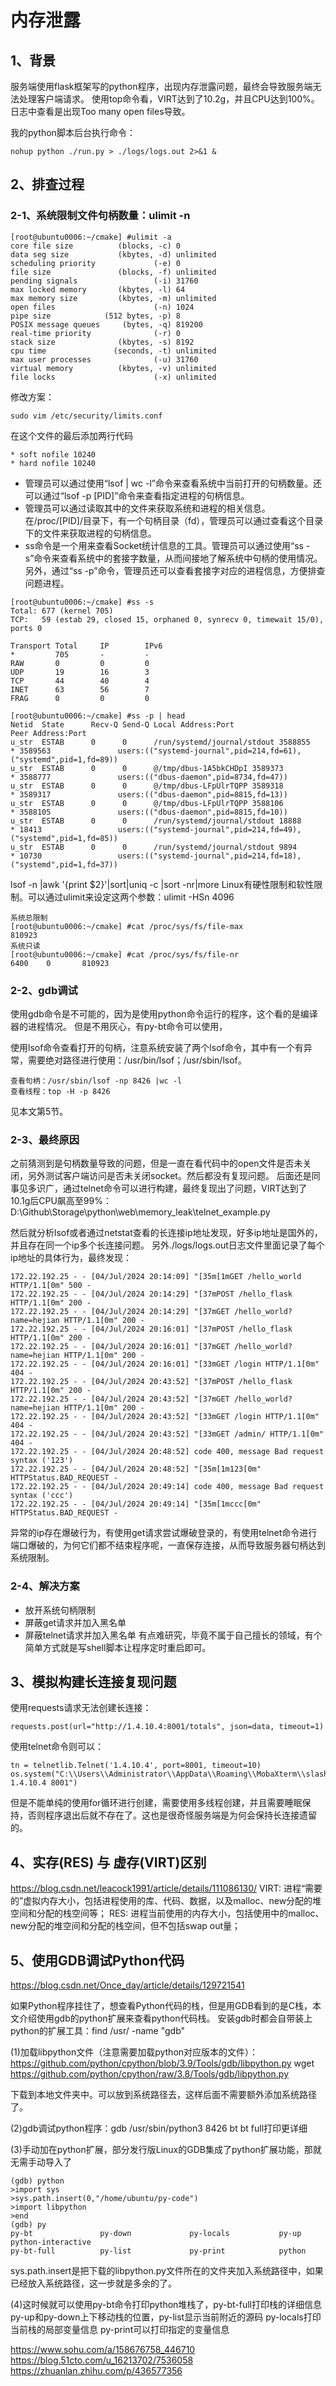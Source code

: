# 内存泄露

## 1、背景
服务端使用flask框架写的python程序，出现内存泄露问题，最终会导致服务端无法处理客户端请求。
使用top命令看，VIRT达到了10.2g，并且CPU达到100%。
日志中查看是出现Too many open files导致。

我的python脚本后台执行命令：
```
nohup python ./run.py > ./logs/logs.out 2>&1 &
```

## 2、排查过程

### 2-1、系统限制文件句柄数量：ulimit -n
```
[root@ubuntu0006:~/cmake] #ulimit -a
core file size          (blocks, -c) 0
data seg size           (kbytes, -d) unlimited
scheduling priority             (-e) 0
file size               (blocks, -f) unlimited
pending signals                 (-i) 31760
max locked memory       (kbytes, -l) 64
max memory size         (kbytes, -m) unlimited
open files                      (-n) 1024
pipe size            (512 bytes, -p) 8
POSIX message queues     (bytes, -q) 819200
real-time priority              (-r) 0
stack size              (kbytes, -s) 8192
cpu time               (seconds, -t) unlimited
max user processes              (-u) 31760
virtual memory          (kbytes, -v) unlimited
file locks                      (-x) unlimited
```

修改方案：
```
sudo vim /etc/security/limits.conf
```
在这个文件的最后添加两行代码
```
* soft nofile 10240
* hard nofile 10240
```

- 管理员可以通过使用“lsof | wc -l”命令来查看系统中当前打开的句柄数量。还可以通过“lsof -p [PID]”命令来查看指定进程的句柄信息。
- 管理员可以通过读取其中的文件来获取系统和进程的相关信息。在/proc/[PID]/目录下，有一个句柄目录（fd），管理员可以通过查看这个目录下的文件来获取进程的句柄信息。
- ss命令是一个用来查看Socket统计信息的工具。管理员可以通过使用“ss -s”命令来查看系统中的套接字数量，从而间接地了解系统中句柄的使用情况。另外，通过“ss -p”命令，管理员还可以查看套接字对应的进程信息，方便排查问题进程。
```
[root@ubuntu0006:~/cmake] #ss -s
Total: 677 (kernel 705)
TCP:   59 (estab 29, closed 15, orphaned 0, synrecv 0, timewait 15/0), ports 0

Transport Total     IP        IPv6
*         705       -         -
RAW       0         0         0
UDP       19        16        3
TCP       44        40        4
INET      63        56        7
FRAG      0         0         0

[root@ubuntu0006:~/cmake] #ss -p | head
Netid  State      Recv-Q Send-Q Local Address:Port                 Peer Address:Port
u_str  ESTAB      0      0      /run/systemd/journal/stdout 3588855               * 3589563               users:(("systemd-journal",pid=214,fd=61),("systemd",pid=1,fd=89))
u_str  ESTAB      0      0      @/tmp/dbus-1A5bkCHDpI 3589373               * 3588777               users:(("dbus-daemon",pid=8734,fd=47))
u_str  ESTAB      0      0      @/tmp/dbus-LFpUlrTQPP 3589318               * 3589317               users:(("dbus-daemon",pid=8815,fd=13))
u_str  ESTAB      0      0      @/tmp/dbus-LFpUlrTQPP 3588106               * 3588105               users:(("dbus-daemon",pid=8815,fd=10))
u_str  ESTAB      0      0      /run/systemd/journal/stdout 18888                 * 18413                 users:(("systemd-journal",pid=214,fd=49),("systemd",pid=1,fd=85))
u_str  ESTAB      0      0      /run/systemd/journal/stdout 9894                  * 10730                 users:(("systemd-journal",pid=214,fd=18),("systemd",pid=1,fd=37))
```

lsof -n |awk '{print $2}'|sort|uniq -c |sort -nr|more 
Linux有硬性限制和软性限制。可以通过ulimit来设定这两个参数：ulimit -HSn 4096 
```
系统总限制
[root@ubuntu0006:~/cmake] #cat /proc/sys/fs/file-max
810923
系统只读
[root@ubuntu0006:~/cmake] #cat /proc/sys/fs/file-nr
6400    0       810923
```

### 2-2、gdb调试
使用gdb命令是不可能的，因为是使用python命令运行的程序，这个看的是编译器的进程情况。
但是不用灰心，有py-bt命令可以使用，

使用lsof命令查看打开的句柄，注意系统安装了两个lsof命令，其中有一个有异常，需要绝对路径进行使用：/usr/bin/lsof；/usr/sbin/lsof。
```
查看句柄：/usr/sbin/lsof -np 8426 |wc -l
查看线程：top -H -p 8426
```
见本文第5节。

### 2-3、最终原因
之前猜测到是句柄数量导致的问题，但是一直在看代码中的open文件是否未关闭，另外测试客户端访问是否未关闭socket。然后都没有复现问题。
后面还是同事见多识广，通过telnet命令可以进行构建，最终复现出了问题，VIRT达到了10.1g后CPU飙高至99%：
D:\Github\Storage\python\web\memory_leak\telnet_example.py

然后就分析lsof或者通过netstat查看的长连接ip地址发现，好多ip地址是国外的，并且存在同一个ip多个长连接问题。
另外./logs/logs.out日志文件里面记录了每个ip地址的具体行为，最终发现：
```
172.22.192.25 - - [04/Jul/2024 20:14:09] "[35m[1mGET /hello_world HTTP/1.1[0m" 500 -
172.22.192.25 - - [04/Jul/2024 20:14:29] "[37mPOST /hello_flask HTTP/1.1[0m" 200 -
172.22.192.25 - - [04/Jul/2024 20:14:29] "[37mGET /hello_world?name=hejian HTTP/1.1[0m" 200 -
172.22.192.25 - - [04/Jul/2024 20:16:01] "[37mPOST /hello_flask HTTP/1.1[0m" 200 -
172.22.192.25 - - [04/Jul/2024 20:16:01] "[37mGET /hello_world?name=hejian HTTP/1.1[0m" 200 -
172.22.192.25 - - [04/Jul/2024 20:16:01] "[33mGET /login HTTP/1.1[0m" 404 -
172.22.192.25 - - [04/Jul/2024 20:43:52] "[37mPOST /hello_flask HTTP/1.1[0m" 200 -
172.22.192.25 - - [04/Jul/2024 20:43:52] "[37mGET /hello_world?name=hejian HTTP/1.1[0m" 200 -
172.22.192.25 - - [04/Jul/2024 20:43:52] "[33mGET /login HTTP/1.1[0m" 404 -
172.22.192.25 - - [04/Jul/2024 20:43:52] "[33mGET /admin/ HTTP/1.1[0m" 404 -
172.22.192.25 - - [04/Jul/2024 20:48:52] code 400, message Bad request syntax ('123')
172.22.192.25 - - [04/Jul/2024 20:48:52] "[35m[1m123[0m" HTTPStatus.BAD_REQUEST -
172.22.192.25 - - [04/Jul/2024 20:49:14] code 400, message Bad request syntax ('ccc')
172.22.192.25 - - [04/Jul/2024 20:49:14] "[35m[1mccc[0m" HTTPStatus.BAD_REQUEST -
```
异常的ip存在爆破行为，有使用get请求尝试爆破登录的，有使用telnet命令进行端口爆破的，为何它们都不结束程序呢，一直保存连接，从而导致服务器句柄达到系统限制。

### 2-4、解决方案
- 放开系统句柄限制
- 屏蔽get请求并加入黑名单
- 屏蔽telnet请求并加入黑名单
有点难研究，毕竟不属于自己擅长的领域，有个简单方式就是写shell脚本让程序定时重启即可。

## 3、模拟构建长连接复现问题
使用requests请求无法创建长连接：
```
requests.post(url="http://1.4.10.4:8001/totals", json=data, timeout=1)
```

使用telnet命令则可以：
```
tn = telnetlib.Telnet('1.4.10.4', port=8001, timeout=10)
os.system("C:\\Users\\Administrator\\AppData\\Roaming\\MobaXterm\\slash\\bin\\telnet.exe 1.4.10.4 8001")
```

但是不能单纯的使用for循环进行创建，需要使用多线程创建，并且需要睡眠保持，否则程序退出后就不存在了。这也是很奇怪服务端是为何会保持长连接遗留的。

## 4、实存(RES) 与 虚存(VIRT)区别
https://blog.csdn.net/leacock1991/article/details/111086130/
VIRT: 进程“需要的”虚拟内存大小，包括进程使用的库、代码、数据，以及malloc、new分配的堆空间和分配的栈空间等；
RES: 进程当前使用的内存大小，包括使用中的malloc、new分配的堆空间和分配的栈空间，但不包括swap out量；

## 5、使用GDB调试Python代码
https://blog.csdn.net/Once_day/article/details/129721541

如果Python程序挂住了，想查看Python代码的栈，但是用GDB看到的是C栈，本文介绍使用gdb的python扩展来查看python代码栈。
安装gdb时都会自带装上python的扩展工具：find /usr/ -name "gdb"

(1)加载libpython文件（注意需要加载python对应版本的文件）：
https://github.com/python/cpython/blob/3.9/Tools/gdb/libpython.py
wget https://github.com/python/cpython/raw/3.8/Tools/gdb/libpython.py

下载到本地文件夹中。可以放到系统路径去，这样后面不需要额外添加系统路径了。

(2)gdb调试python程序：gdb /usr/sbin/python3 8426
bt
bt full打印更详细

(3)手动加在python扩展，部分发行版Linux的GDB集成了python扩展功能，那就无需手动导入了
```
(gdb) python
>import sys
>sys.path.insert(0,"/home/ubuntu/py-code")
>import libpython
>end
(gdb) py
py-bt               py-down             py-locals           py-up               python-interactive
py-bt-full          py-list             py-print            python        
```
sys.path.insert是把下载的libpython.py文件所在的文件夹加入系统路径中，如果已经放入系统路径，这一步就是多余的了。

(4)这时候就可以使用py-bt命令打印python堆栈了，py-bt-full打印栈的详细信息
py-up和py-down上下移动栈的位置，py-list显示当前附近的源码
py-locals打印当前栈的局部变量信息
py-print可以打印指定的变量信息

https://www.sohu.com/a/158676758_446710
https://blog.51cto.com/u_16213702/7536058
https://zhuanlan.zhihu.com/p/436577356